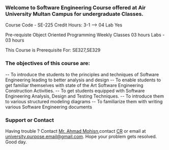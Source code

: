 ### Welcome to Software Engineering Course offered at Air University Multan Campus for undergraduate Classes.

Course Code - SE-225                      Credit Hours: 3-1 --> 04              Lab Yes

Pre-requiste   Object Oriented Programming                        Weekly Classes        03 hours            Labs - 03 hours 

This Course is Prerequisite For: SE327,SE329


### The objectives of this course are:
-- To introduce the students to the principles and techniques of Software Engineering leading to better analysis and design 
-- To enable students to get familiar themselves with state of the Art Software Engineering Construction Activities. 
-- To get students equipped with Software Engineering Analysis, Design and Testing Techniques.
-- To introduce them to various structured modeling diagrams 
-- To familiarize them with writing various Software Engineering documents

### Support or Contact

Having trouble ? Contact [Mr. Ahmad Mohisn](http://aumc.edu.pk/faculty/faculty-of-computer-sciences/),contact [CR]() or email at [university.purpose.email@gmail.com](). Hope your problem gets resolved. 
Good day.
